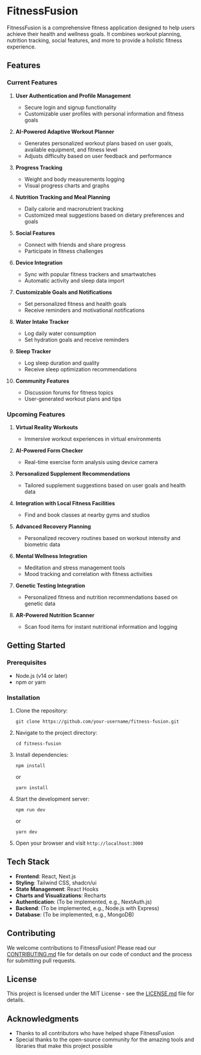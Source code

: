 
# FitnessFusion

FitnessFusion is a comprehensive fitness application designed to help users achieve their health and wellness goals. It combines workout planning, nutrition tracking, social features, and more to provide a holistic fitness experience.

## Features

### Current Features

1. **User Authentication and Profile Management**
   - Secure login and signup functionality
   - Customizable user profiles with personal information and fitness goals

2. **AI-Powered Adaptive Workout Planner**
   - Generates personalized workout plans based on user goals, available equipment, and fitness level
   - Adjusts difficulty based on user feedback and performance

3. **Progress Tracking**
   - Weight and body measurements logging
   - Visual progress charts and graphs

4. **Nutrition Tracking and Meal Planning**
   - Daily calorie and macronutrient tracking
   - Customized meal suggestions based on dietary preferences and goals

5. **Social Features**
   - Connect with friends and share progress
   - Participate in fitness challenges

6. **Device Integration**
   - Sync with popular fitness trackers and smartwatches
   - Automatic activity and sleep data import

7. **Customizable Goals and Notifications**
   - Set personalized fitness and health goals
   - Receive reminders and motivational notifications

8. **Water Intake Tracker**
   - Log daily water consumption
   - Set hydration goals and receive reminders

9. **Sleep Tracker**
   - Log sleep duration and quality
   - Receive sleep optimization recommendations

10. **Community Features**
    - Discussion forums for fitness topics
    - User-generated workout plans and tips

### Upcoming Features

1. **Virtual Reality Workouts**
   - Immersive workout experiences in virtual environments

2. **AI-Powered Form Checker**
   - Real-time exercise form analysis using device camera

3. **Personalized Supplement Recommendations**
   - Tailored supplement suggestions based on user goals and health data

4. **Integration with Local Fitness Facilities**
   - Find and book classes at nearby gyms and studios

5. **Advanced Recovery Planning**
   - Personalized recovery routines based on workout intensity and biometric data

6. **Mental Wellness Integration**
   - Meditation and stress management tools
   - Mood tracking and correlation with fitness activities

7. **Genetic Testing Integration**
   - Personalized fitness and nutrition recommendations based on genetic data

8. **AR-Powered Nutrition Scanner**
   - Scan food items for instant nutritional information and logging

## Getting Started

### Prerequisites

- Node.js (v14 or later)
- npm or yarn

### Installation

1. Clone the repository:
   ```
   git clone https://github.com/your-username/fitness-fusion.git
   ```

2. Navigate to the project directory:
   ```
   cd fitness-fusion
   ```

3. Install dependencies:
   ```
   npm install
   ```
   or
   ```
   yarn install
   ```

4. Start the development server:
   ```
   npm run dev
   ```
   or
   ```
   yarn dev
   ```

5. Open your browser and visit `http://localhost:3000`

## Tech Stack

- **Frontend**: React, Next.js
- **Styling**: Tailwind CSS, shadcn/ui
- **State Management**: React Hooks
- **Charts and Visualizations**: Recharts
- **Authentication**: (To be implemented, e.g., NextAuth.js)
- **Backend**: (To be implemented, e.g., Node.js with Express)
- **Database**: (To be implemented, e.g., MongoDB)

## Contributing

We welcome contributions to FitnessFusion! Please read our [CONTRIBUTING.md](CONTRIBUTING.md) file for details on our code of conduct and the process for submitting pull requests.

## License

This project is licensed under the MIT License - see the [LICENSE.md](LICENSE.md) file for details.

## Acknowledgments

- Thanks to all contributors who have helped shape FitnessFusion
- Special thanks to the open-source community for the amazing tools and libraries that make this project possible
